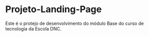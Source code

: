 # Projeto-Landing-Page
Este é o protejo de desenvolvimento do módulo Base do curso de tecnologia da Escola DNC. 

